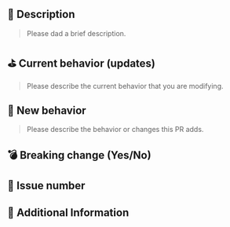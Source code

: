 <!---
Please read the following before submitting:
- PRs that adds new external dependencies might take a while to review.
- Keep your PR as small as possible.
- Limit your PR to one type (docs, feature, refactoring, ci, or bugfix).
-->

## 📝 Description

> Please dad a brief description.

## ⛳️ Current behavior (updates)

> Please describe the current behavior that you are modifying.

## 🚀 New behavior

> Please describe the behavior or changes this PR adds.

## 💣 Breaking change (Yes/No)

<!-- If Yes, please describe the impact and migration path. -->

## 🔗 Issue number

<!-- Please create issue before PR. -->

## 📝 Additional Information
